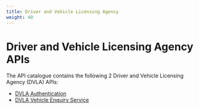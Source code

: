 ```yaml
---
title: Driver and Vehicle Licensing Agency
weight: 40
---
```


# Driver and Vehicle Licensing Agency APIs

The API catalogue contains the following 2 Driver and Vehicle Licensing Agency (DVLA) APIs:

- [DVLA Authentication](DVLA_Authentication/)
- [DVLA Vehicle Enquiry Service](DVLA_Vehicle_Enquiry_Service/)
